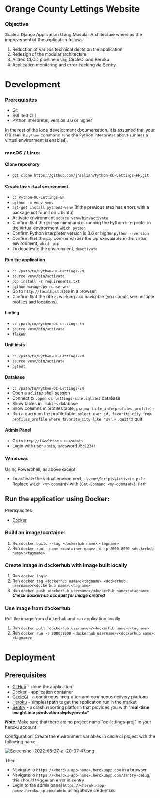 
# Orange County Lettings Website
	
	
### Objective
Scale a Django Application Using Modular Architecture where as the improvement of the application follows:
1.  Reduction of various technical debts on the application
2.  Redesign of the modular architecture
3.  Added CI/CD pipeline using CircleCI and Heroku
4.  Application monitoring and error tracking via Sentry.
  
# Development
  
### Prerequisites
- Git
- SQLite3 CLI
- Python interpreter, version 3.6 or higher
  
In the rest of the local development documentation, it is assumed that your OS shell's `python` command runs the Python interpreter above (unless a virtual environment is enabled).
  
### macOS / Linux
  
#### Clone repository
  
- `git clone https://github.com/jheslian/Python-OC-Lettings-FR.git`
  
#### Create the virtual environment
  
- `cd Python-OC-Lettings-EN`
- `python -m venv venv`
- `apt-get install python3-venv` (If the previous step has errors with a package not found on Ubuntu)
- Activate environment `source venv/bin/activate`
- Confirm that the `python` command is running the Python interpreter in the virtual environment
`which python`
- Confirm Python interpreter version is 3.6 or higher `python --version`
- Confirm that the `pip` command runs the pip executable in the virtual environment, `which pip`
- To deactivate the environment, `deactivate`
  


#### Run the application
  
- `cd /path/to/Python-OC-Lettings-EN`
- `source venv/bin/activate`
- `pip install -r requirements.txt`
- `python manage.py runserver`
- Go to `http://localhost:8000` in a browser.
- Confirm that the site is working and navigable (you should see multiple profiles and locations).
  
#### Linting
  
- `cd /path/to/Python-OC-Lettings-EN`
- `source venv/bin/activate`
- `flake8`
  
#### Unit tests
  
- `cd /path/to/Python-OC-Lettings-EN`
- `source venv/bin/activate`
- `pytest`
  
#### Database
  
- `cd /path/to/Python-OC-Lettings-EN`
- Open a `sqlite3` shell session
- Connect to `.open oc-lettings-site.sqlite3` database
- Show tables in `.tables` database
- Show columns in profiles table, `pragma table_info(profiles_profile);`
- Run a query on the profile table, `select user_id, favorite_city from
 profiles_profile where favorite_city like 'B%';`- `.quit` to quit
  
#### Admin Panel
  
- Go to `http://localhost:8000/admin`
- Login with user `admin`, password `Abc1234!`

  
### Windows
  
Using PowerShell, as above except:
  
- To activate the virtual environment, `.\venv\Scripts\Activate.ps1` - Replace `which <my-command>` with `(Get-Command <my-command>).Path`

## Run the application using Docker:
Prerequiqites:
- [Docker](https://www.docker.com/)

### Build an image/container
1. Run `docker build --tag <dockerhub name>:<tagname>`
2. Run `docker run --name <container name> -d -p 8000:8000 <dockerhub name>:<tagname>`

### Create image in dockerhub with image built locally
1. Run `docker login`
2. Run `docker tag <dockerhub name>:<tagname> <dockerhub username>/<dockerhub name>:<tagname>`
3. Run `docker push <dockerhub username>/<dockerhub name>:<tagname>`
***Check dockerhub account for image created***

### Use image from dockerhub 
Pull the image from dockerhub and run application locally  
1. Run `docker pull <dockerhub username>/<dockerhub name>:<tagname>`
2. Run `docker run -p 8000:8000 <dockerhub username>/<dockerhub name>:<tagname>`

# Deployment
## Prerequisites
-   [GitHub](https://github.com/) - clone the application
 -  [Docker](https://www.docker.com/)  - application container
-   [CircleCI](https://circleci.com/) - a continuous integration and continuous delivery platform
-   [Heroku](https://www.heroku.com/)  - simplest path to get the application run in the market
-   [Sentry](https://sentry.io/welcome/) - a crash reporting platform that provides you with "**real-time insight into production deployments"**

***Note:*** Make sure that there are no project name "oc-lettings-proj" in your heroku account

Configuration:
Create the environment variables in circle ci project with the following name:

[![Screenshot-2022-06-27-at-20-37-47.png](https://i.postimg.cc/WzxkkMkQ/Screenshot-2022-06-27-at-20-37-47.png)](https://postimg.cc/BPcbWPNg)


Then:
-   Navigate to  `https://<heroku-app-name>.herokuapp.com`  in a browser
-   Navigate to  `https://<heroku-app-name>.herokuapp.com/sentry-debug`, this should trigger an error in sentry
-   Login to the admin panel `https://<heroku-app-name>.herokuapp.com/admin` using above credentials
